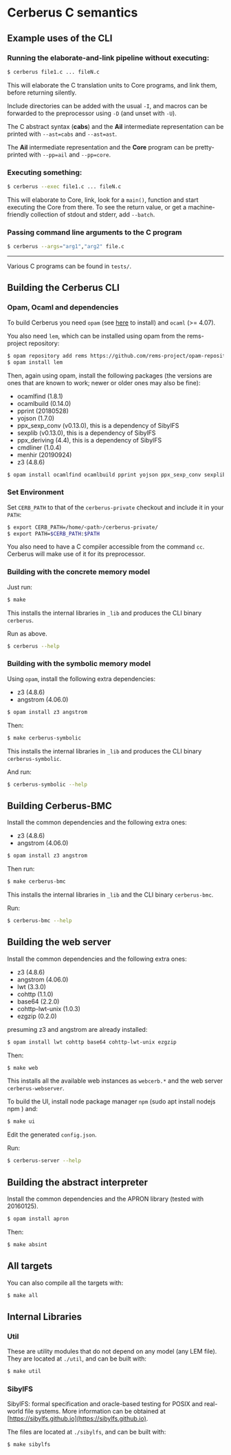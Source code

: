 Cerberus C semantics
=====

Example uses of the CLI
---

### Running the elaborate-and-link pipeline without executing:

```bash
$ cerberus file1.c ... fileN.c
```
This will elaborate the C translation units to Core programs, and link them, before returning silently.

Include directories can be added with the usual ```-I```, and macros can be forwarded to the preprocessor using ```-D``` (and unset with ```-U```).

The C abstract syntax (**cabs**) and the **Ail** intermediate representation can be printed with  ```--ast=cabs``` and ```--ast=ast```.

The **Ail** intermediate representation and the **Core** program can be pretty-printed with ```--pp=ail``` and ```--pp=core```.



### Executing something:
```bash
$ cerberus --exec file1.c ... fileN.c
```
This will elaborate to Core, link, look for a ```main()```, function and start executing the Core from there. To see the return value, or get a machine-friendly collection of stdout and stderr, add ```--batch```.

### Passing command line arguments to the C program
```bash
$ cerberus --args="arg1","arg2" file.c
```

---

Various C programs can be found in ```tests/```.



Building the Cerberus CLI
---

### Opam, Ocaml and dependencies

To build Cerberus you need `opam` (see [here](https://opam.ocaml.org/doc/Install.html) to install) and `ocaml` (>= 4.07).

You also need `lem`, which can be installed using opam from the rems-project repository:

```bash
$ opam repository add rems https://github.com/rems-project/opam-repository.git
$ opam install lem
```
Then, again using opam, install the following packages (the versions are ones that are known to work; newer or older ones may also be fine):

* ocamlfind       (1.8.1)
* ocamlbuild      (0.14.0)
* pprint          (20180528)
* yojson          (1.7.0)
* ppx\_sexp\_conv (v0.13.0), this is a dependency of SibylFS
* sexplib	        (v0.13.0), this is a dependency of SibylFS
* ppx\_deriving	 (4.4), this is a dependency of SibylFS
* cmdliner        (1.0.4)
* menhir			 (20190924)
* z3				 (4.8.6)

```bash
$ opam install ocamlfind ocamlbuild pprint yojson ppx_sexp_conv sexplib ppx_deriving cmdliner menhir z3
```

### Set Environment

Set `CERB_PATH` to that of the `cerberus-private` checkout and include it in your `PATH`:

```bash
$ export CERB_PATH=/home/<path>/cerberus-private/
$ export PATH=$CERB_PATH:$PATH
```

You also need to have a C compiler accessible from the command ``cc``. Cerberus will make use of it for its preprocessor.


### Building with the concrete memory model

Just run:

```bash
$ make
```

This installs the internal libraries in `_lib` and produces the CLI binary `cerberus`.

Run as above.

```bash
$ cerberus --help
```

### Building with the symbolic memory model

Using `opam`, install the following extra dependencies:

* z3        (4.8.6)
* angstrom  (4.06.0)

```bash
$ opam install z3 angstrom
```

Then:

```bash
$ make cerberus-symbolic
```

This installs the internal libraries in `_lib` and produces the CLI binary `cerberus-symbolic`.

And run:

```bash
$ cerberus-symbolic --help
```

Building Cerberus-BMC
---

Install the common dependencies and the following extra ones:

* z3        (4.8.6)
* angstrom  (4.06.0)

```bash
$ opam install z3 angstrom
```

Then run:

```bash
$ make cerberus-bmc
```

This installs the internal libraries in `_lib` and the CLI binary `cerberus-bmc`.

Run:

```bash
$ cerberus-bmc --help
```

Building the web server
---

Install the common dependencies and the following extra ones:

* z3        (4.8.6)
* angstrom  (4.06.0)
* lwt       (3.3.0)
* cohttp    (1.1.0)
* base64    (2.2.0)
* cohttp-lwt-unix (1.0.3)
* ezgzip    (0.2.0)


presuming z3 and angstrom are already installed:

```bash
$ opam install lwt cohttp base64 cohttp-lwt-unix ezgzip
```

Then:

```bash
$ make web
```

This installs all the available web instances as `webcerb.*` and the web server `cerberus-webserver`.

To build the UI, install node package manager `npm` (sudo apt install nodejs npm
) and:

```bash
$ make ui
```

Edit the generated `config.json`.

Run:

```bash
$ cerberus-server --help
```

Building the abstract interpreter
---

Install the common dependencies and the APRON library (tested with 20160125).

```bash
$ opam install apron
```

Then:

```bash
$ make absint
```

All targets
---

You can also compile all the targets with:

```bash
$ make all
```

Internal Libraries
----

### Util

These are utility modules that do not depend on any model (any LEM file). They
are located at `./util`, and can be built with:

```bash
$ make util
```

### SibylFS

SibylFS: formal specification and oracle-based testing for POSIX and real-world
file systems. More information can be obtained at
[https://sibylfs.github.io](https://sibylfs.github.io).

The files are located at `./sibylfs`, and can be built with:

```bash
$ make sibylfs
```
